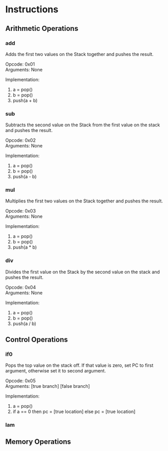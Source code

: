 # Instructions

## Arithmetic Operations

### add

Adds the first two values on the Stack together and pushes the result.

Opcode: 0x01  
Arguments: None

Implementation:

1. a = pop()
2. b = pop()
3. push(a + b)

### sub

Subtracts the second value on the Stack from the first value on the stack and pushes the result.

Opcode: 0x02  
Arguments: None

Implementation:

1. a = pop()
2. b = pop()
3. push(a - b)

### mul

Multiplies the first two values on the Stack together and pushes the result.

Opcode: 0x03  
Arguments: None

Implementation:

1. a = pop()
2. b = pop()
3. push(a \* b)

### div

Divides the first value on the Stack by the second value on the stack and pushes the result.

Opcode: 0x04  
Arguments: None

Implementation:

1. a = pop()
2. b = pop()
3. push(a / b)

## Control Operations

### if0

Pops the top value on the stack off. If that value is zero, set PC to first argument, otherwise set it to second argument.

Opcode: 0x05  
Arguments: \[true branch\] \[false branch\]

Implementation:

1. a = pop()
2. if a == 0 then pc = \[true location\] else pc = \[true location\]

### lam

## Memory Operations
